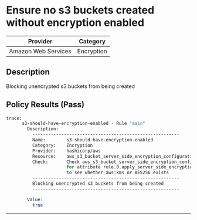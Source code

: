 # Ensure no s3 buckets created without encryption enabled

| Provider            | Category   |
|---------------------|------------|
| Amazon Web Services | Encryption |

## Description
Blocking unencrypted s3 buckets from being created

## Policy Results (Pass)
```bash
trace:
      s3-should-have-encryption-enabled - Rule "main"
        Description:
          --------------------------------------------------------
          Name:        s3-should-have-encryption-enabled
          Category:    Encryption
          Provider:    hashicorp/aws
          Resource:    aws_s3_bucket_server_side_encryption_configuration
          Check:       Check aws_s3_bucket_server_side_encryption_configuration
                       for attribute rule.0.apply_server_side_encryption_by_default.0.sse_algorithm
                       to see whether aws:kms or AES256 exists
          --------------------------------------------------------
          Blocking unencrypted s3 buckets from being created
          --------------------------------------------------------

        Value:
          true
```

---
